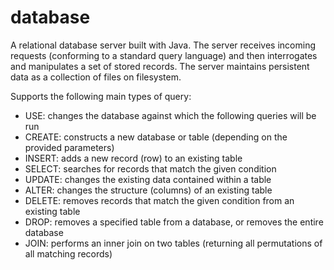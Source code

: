 # database

A relational database server built with Java. The server receives incoming requests (conforming to a standard query language) and then interrogates and manipulates a set of stored records. The server maintains persistent data as a collection of files on filesystem.

Supports the following main types of query:

* USE: changes the database against which the following queries will be run  
* CREATE: constructs a new database or table (depending on the provided parameters)  
* INSERT: adds a new record (row) to an existing table  
* SELECT: searches for records that match the given condition  
* UPDATE: changes the existing data contained within a table  
* ALTER: changes the structure (columns) of an existing table  
* DELETE: removes records that match the given condition from an existing table  
* DROP: removes a specified table from a database, or removes the entire database  
* JOIN: performs an inner join on two tables (returning all permutations of all matching records)  
